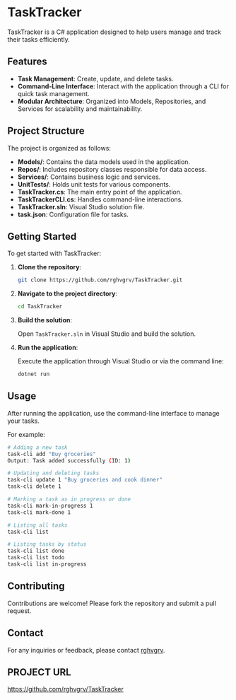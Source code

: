 
# TaskTracker

TaskTracker is a C# application designed to help users manage and track their tasks efficiently.

## Features

- **Task Management**: Create, update, and delete tasks.
- **Command-Line Interface**: Interact with the application through a CLI for quick task management.
- **Modular Architecture**: Organized into Models, Repositories, and Services for scalability and maintainability.

## Project Structure

The project is organized as follows:

- **Models/**: Contains the data models used in the application.
- **Repos/**: Includes repository classes responsible for data access.
- **Services/**: Contains business logic and services.
- **UnitTests/**: Holds unit tests for various components.
- **TaskTracker.cs**: The main entry point of the application.
- **TaskTrackerCLI.cs**: Handles command-line interactions.
- **TaskTracker.sln**: Visual Studio solution file.
- **task.json**: Configuration file for tasks.

## Getting Started

To get started with TaskTracker:

1. **Clone the repository**:

   ```bash
   git clone https://github.com/rghvgrv/TaskTracker.git
   ```

2. **Navigate to the project directory**:

   ```bash
   cd TaskTracker
   ```

3. **Build the solution**:

   Open `TaskTracker.sln` in Visual Studio and build the solution.

4. **Run the application**:

   Execute the application through Visual Studio or via the command line:

   ```bash
   dotnet run
   ```

## Usage

After running the application, use the command-line interface to manage your tasks.

For example:

```bash
# Adding a new task
task-cli add "Buy groceries"
Output: Task added successfully (ID: 1)

# Updating and deleting tasks
task-cli update 1 "Buy groceries and cook dinner"
task-cli delete 1

# Marking a task as in progress or done
task-cli mark-in-progress 1
task-cli mark-done 1

# Listing all tasks
task-cli list

# Listing tasks by status
task-cli list done
task-cli list todo
task-cli list in-progress
```

## Contributing

Contributions are welcome! Please fork the repository and submit a pull request.

## Contact

For any inquiries or feedback, please contact [rghvgrv](https://github.com/rghvgrv).

## PROJECT URL 
https://github.com/rghvgrv/TaskTracker
